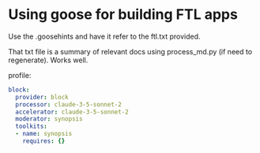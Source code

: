 # Using goose for building FTL apps

Use the .goosehints and have it refer to the ftl.txt provided. 

That txt file is a summary of relevant docs using process_md.py (if need to regenerate). Works well.


profile:

```yaml
block:
  provider: block
  processor: claude-3-5-sonnet-2
  accelerator: claude-3-5-sonnet-2
  moderator: synopsis
  toolkits:
  - name: synopsis
    requires: {}
```

